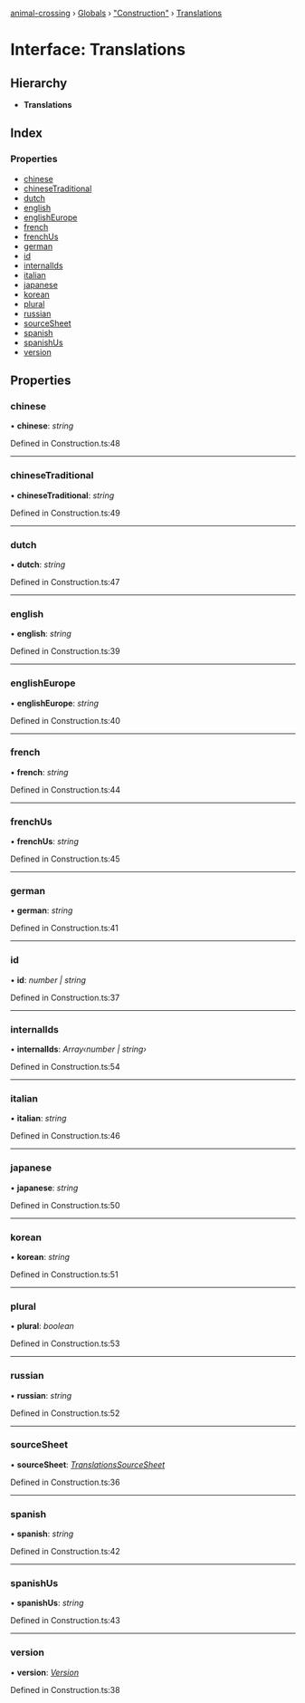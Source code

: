 [animal-crossing](../README.md) › [Globals](../globals.md) › ["Construction"](../modules/_construction_.md) › [Translations](_construction_.translations.md)

# Interface: Translations

## Hierarchy

* **Translations**

## Index

### Properties

* [chinese](_construction_.translations.md#chinese)
* [chineseTraditional](_construction_.translations.md#chinesetraditional)
* [dutch](_construction_.translations.md#dutch)
* [english](_construction_.translations.md#english)
* [englishEurope](_construction_.translations.md#englisheurope)
* [french](_construction_.translations.md#french)
* [frenchUs](_construction_.translations.md#frenchus)
* [german](_construction_.translations.md#german)
* [id](_construction_.translations.md#id)
* [internalIds](_construction_.translations.md#internalids)
* [italian](_construction_.translations.md#italian)
* [japanese](_construction_.translations.md#japanese)
* [korean](_construction_.translations.md#korean)
* [plural](_construction_.translations.md#plural)
* [russian](_construction_.translations.md#russian)
* [sourceSheet](_construction_.translations.md#sourcesheet)
* [spanish](_construction_.translations.md#spanish)
* [spanishUs](_construction_.translations.md#spanishus)
* [version](_construction_.translations.md#version)

## Properties

###  chinese

• **chinese**: *string*

Defined in Construction.ts:48

___

###  chineseTraditional

• **chineseTraditional**: *string*

Defined in Construction.ts:49

___

###  dutch

• **dutch**: *string*

Defined in Construction.ts:47

___

###  english

• **english**: *string*

Defined in Construction.ts:39

___

###  englishEurope

• **englishEurope**: *string*

Defined in Construction.ts:40

___

###  french

• **french**: *string*

Defined in Construction.ts:44

___

###  frenchUs

• **frenchUs**: *string*

Defined in Construction.ts:45

___

###  german

• **german**: *string*

Defined in Construction.ts:41

___

###  id

• **id**: *number | string*

Defined in Construction.ts:37

___

###  internalIds

• **internalIds**: *Array‹number | string›*

Defined in Construction.ts:54

___

###  italian

• **italian**: *string*

Defined in Construction.ts:46

___

###  japanese

• **japanese**: *string*

Defined in Construction.ts:50

___

###  korean

• **korean**: *string*

Defined in Construction.ts:51

___

###  plural

• **plural**: *boolean*

Defined in Construction.ts:53

___

###  russian

• **russian**: *string*

Defined in Construction.ts:52

___

###  sourceSheet

• **sourceSheet**: *[TranslationsSourceSheet](../enums/_construction_.translationssourcesheet.md)*

Defined in Construction.ts:36

___

###  spanish

• **spanish**: *string*

Defined in Construction.ts:42

___

###  spanishUs

• **spanishUs**: *string*

Defined in Construction.ts:43

___

###  version

• **version**: *[Version](../enums/_construction_.version.md)*

Defined in Construction.ts:38
